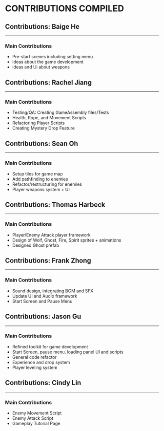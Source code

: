 # CONTRIBUTIONS COMPILED

## Contributions: Baige He
______________________________________________________________________________________
### Main Contributions
- Pre-start scenes including setting menu
- ideas about the game development
- ideas and UI about weapons
  
## Contributions: Rachel Jiang
______________________________________________________________________________________
### Main Contributions
- Testing/QA: Creating GameAssembly files/Tests
- Health, Rope, and Movement Scripts
- Refactoring Player Scripts
- Creating Mystery Drop Feature


## Contributions: Sean Oh
______________________________________________________________________________________
### Main Contributions
- Setup tiles for game map
- Add pathfinding to enemies
- Refactor/restructuring for enemies
- Player weapons system + UI


## Contributions: Thomas Harbeck
______________________________________________________________________________________
### Main Contributions
- Player/Enemy Attack player framework
- Design of Wolf, Ghost, Fire, Spirit sprites + animations
- Designed Ghost prefab


## Contributions: Frank Zhong
______________________________________________________________________________________
### Main Contributions
- Sound design, integrating BGM and SFX
- Update UI and Audio framework
- Start Screen and Pause Menu


## Contributions: Jason Gu
______________________________________________________________________________________
### Main Contributions
- Refined toolkit for game development
- Start Screen, pause menu, loading panel UI and scripts
- General code refactor
- Experience and drop system
- Player leveling system


## Contributions: Cindy Lin
______________________________________________________________________________________
### Main Contributions
- Enemy Movement Script
- Enemy Attack Script
- Gameplay Tutorial Page

